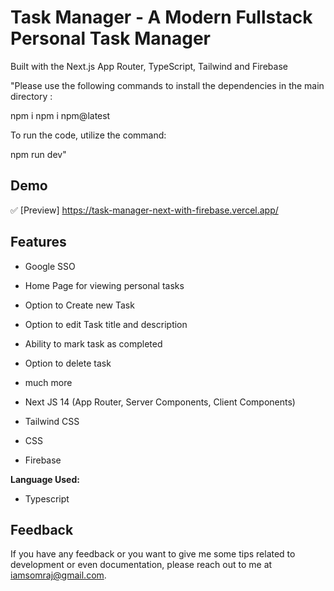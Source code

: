 # Task Manager - A Modern Fullstack Personal Task Manager

Built with the Next.js App Router, TypeScript, Tailwind and Firebase


"Please use the following commands to install the dependencies in the main directory :

npm i
npm i npm@latest


To run the code, utilize the command:

npm run dev"

## Demo

✅ [Preview] https://task-manager-next-with-firebase.vercel.app/

## Features

- Google SSO
- Home Page for viewing personal tasks
- Option to Create new Task
- Option to edit Task title and description
- Ability to mark task as completed
- Option to delete task
- much more

- Next JS 14 (App Router, Server Components, Client Components)
- Tailwind CSS
- CSS
- Firebase

**Language Used:**

- Typescript

## Feedback

If you have any feedback or you want to give me some tips related to development or even documentation, please reach out to me at iamsomraj@gmail.com.
